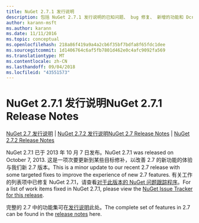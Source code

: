 ```yaml
---
title: NuGet 2.7.1 发行说明
description: 包括 NuGet 2.7.1 发行说明的已知问题、 bug 修复、 新增的功能和 Dcr。
author: karann-msft
ms.author: karann
ms.date: 11/11/2016
ms.topic: conceptual
ms.openlocfilehash: 218a86f419a9a4a2cb6f35bf7bdfa8f65fdc1dee
ms.sourcegitcommit: 1d1406764c6af5fb7801d462e0c4afc9092fa569
ms.translationtype: MT
ms.contentlocale: zh-CN
ms.lasthandoff: 09/04/2018
ms.locfileid: "43551573"
---
```

# <a name="nuget-271-release-notes"></a><span data-ttu-id="42db0-103">NuGet 2.7.1 发行说明</span><span class="sxs-lookup"><span data-stu-id="42db0-103">NuGet 2.7.1 Release Notes</span></span>

<span data-ttu-id="42db0-104">[NuGet 2.7 发行说明](../release-notes/nuget-2.7.md) | [NuGet 2.7.2 发行说明](../release-notes/nuget-2.7.2.md)</span><span class="sxs-lookup"><span data-stu-id="42db0-104">[NuGet 2.7 Release Notes](../release-notes/nuget-2.7.md) | [NuGet 2.7.2 Release Notes](../release-notes/nuget-2.7.2.md)</span></span>

<span data-ttu-id="42db0-105">NuGet 2.7.1 已于 2013 年 10 月 7 日发布。</span><span class="sxs-lookup"><span data-stu-id="42db0-105">NuGet 2.7.1 was released on October 7, 2013.</span></span>  <span data-ttu-id="42db0-106">这是一项次要更新到某些目标修补，以改善 2.7 的新功能的体验与我们新 2.7 版本。</span><span class="sxs-lookup"><span data-stu-id="42db0-106">This is a minor update to our recent 2.7 release with some targeted fixes to improve the experience of new 2.7 features.</span></span> <span data-ttu-id="42db0-107">有关工作的列表项中已修复 NuGet 2.7.1，请查看[对于此版本的 NuGet 问题跟踪程序](http://nuget.codeplex.com/workitem/list/advanced?keyword=&status=Closed&type=All&priority=All&release=NuGet%202.7.1&assignedTo=All&component=All&sortField=LastUpdatedDate&sortDirection=Descending&page=0)。</span><span class="sxs-lookup"><span data-stu-id="42db0-107">For a list of work items fixed in NuGet 2.7.1, please view the [NuGet Issue Tracker for this release](http://nuget.codeplex.com/workitem/list/advanced?keyword=&status=Closed&type=All&priority=All&release=NuGet%202.7.1&assignedTo=All&component=All&sortField=LastUpdatedDate&sortDirection=Descending&page=0).</span></span>

<span data-ttu-id="42db0-108">完整的 2.7 中的功能集可在[发行说明](../release-notes/nuget-2.7.md)此处。</span><span class="sxs-lookup"><span data-stu-id="42db0-108">The complete set of features in 2.7 can be found in the [release notes](../release-notes/nuget-2.7.md) here.</span></span>
